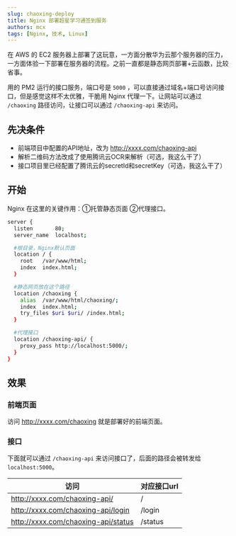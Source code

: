 ```yaml
---
slug: chaoxing-deploy
title: Nginx 部署超星学习通签到服务
authors: mcx
tags: [Nginx, 技术, Linux]
---
```


在 AWS 的 EC2 服务器上部署了这玩意，一方面分散华为云那个服务器的压力，一方面体验一下部署在服务器的流程。之前一直都是静态网页部署+云函数，比较省事。

用的 PM2 运行的接口服务，端口号是 `5000` ，可以直接通过域名+端口号访问接口，但是感觉这样不太优雅，干脆用 Nginx 代理一下。让网站可以通过 `/chaoxing` 路径访问，让接口可以通过 `/chaoxing-api` 来访问。

## 先决条件
- 前端项目中配置的API地址，改为 http://xxxx.com/chaoxing-api 
- 解析二维码方法改成了使用腾讯云OCR来解析（可选，我这么干了）
- 接口项目里已经配置了腾讯云的secretId和secretKey（可选，我这么干了）

## 开始

Nginx 在这里的关键作用：①托管静态页面 ②代理接口。

```bash
server {
  listen       80;
  server_name  localhost;

  #根目录，Nginx默认页面
  location / {
    root   /var/www/html;
    index  index.html;
  }

  #静态网页放在这个路径
  location /chaoxing {
    alias  /var/www/html/chaoxing/;
    index  index.html;
    try_files $uri $uri/ /index.html;
  }

  #代理接口
  location /chaoxing-api/ {
    proxy_pass http://localhost:5000/;
  }
}
```

## 效果
### 前端页面
访问 http://xxxx.com/chaoxing 就是部署好的前端页面。

### 接口
下面就可以通过 `/chaoxing-api` 来访问接口了，后面的路径会被转发给 `localhost:5000`。

|访问|对应接口url|
|-|-|
|http://xxxx.com/chaoxing-api/|/|
|http://xxxx.com/chaoxing-api/login|/login|
|http://xxxx.com/chaoxing-api/status|/status|
